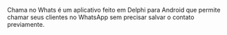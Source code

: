 Chama no Whats é um aplicativo feito em Delphi para Android que permite chamar seus clientes no WhatsApp sem precisar salvar o contato previamente.
